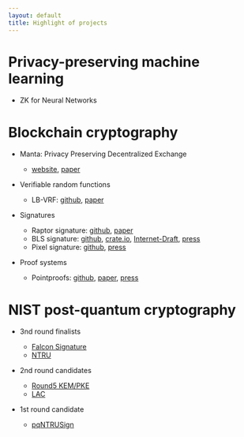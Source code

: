 ```yaml
---
layout: default
title: Highlight of projects
---
```


# Privacy-preserving machine learning
- ZK for Neural Networks
  
# Blockchain cryptography
- Manta: Privacy Preserving Decentralized Exchange
  - [website](https://manta.network), [paper](https://eprint.iacr.org/2020/1607)

- Verifiable random functions
  - LB-VRF: [github](https://github.com/zhenfeizhang/lb-vrf), [paper](https://eprint.iacr.org/2020/1222)

- Signatures
  - Raptor signature: [github](https://github.com/zhenfeizhang/raptor), [paper](https://eprint.iacr.org/2018/857)
  - BLS signature: [github](https://github.com/algorand/bls_sigs_ref), [crate.io](https://crates.io/crates/bls_sigs_ref), [Internet-Draft](https://tools.ietf.org/html/draft-boneh-bls-signature-00), [press](https://www.algorand.com/resources/blog/first-release-bls-library)
  - Pixel signature: [github](https://github.com/algorand/pixel), [press](https://medium.com/algorand/digital-signatures-for-blockchains-5820e15fbe95)

- Proof systems
  - Pointproofs: [github](https://github.com/algorand/pointproofs), [paper](https://eprint.iacr.org/2020/419), [press](https://www.algorand.com/resources/blog/pointproofs)

# NIST post-quantum cryptography
- 3nd round finalists
  - [Falcon Signature](https://falcon-sign.info/)
  - [NTRU](https://ntru.org)

- 2nd round candidates
  - [Round5 KEM/PKE](https://round5.org/)
  - [LAC](https://eprint.iacr.org/2018/1009.pdf)

- 1st round candidate
  - [pqNTRUSign](https://eprint.iacr.org/2019/1301)
